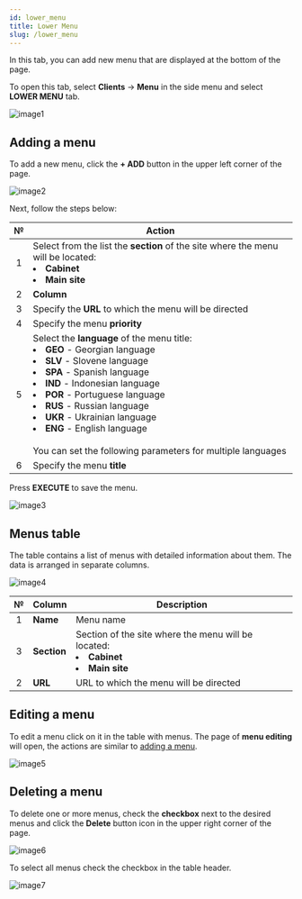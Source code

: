 ```yaml
---
id: lower_menu
title: Lower Menu
slug: /lower_menu
---
```


In this tab, you can add new menu that are displayed at the bottom of the page.

To open this tab, select **Clients** → **Menu** in the side menu and select **LOWER MENU** tab.

![image1](/img/en/clients_menu_lower_menu/image1.png)

## Adding a menu

To add a new menu, click the **+ ADD** button in the upper left corner of the page.

![image2](/img/en/clients_menu_lower_menu/image2.png)

Next, follow the steps below:

|  №  | Action |
| :-: | ------ |
| 1 | Select from the list the **section** of the site where the menu will be located: <li>**Cabinet**</li><li>**Main site**</li> |
| 2 | **Column** |
| 3 | Specify the **URL** to which the menu will be directed |
| 4 | Specify the menu **priority** |
| 5 | Select the **language** of the menu title: <li>**GEO** - Georgian language</li><li>**SLV** - Slovene language</li><li>**SPA** - Spanish language</li><li>**IND** - Indonesian language</li><li>**POR** - Portuguese language</li><li>**RUS** - Russian language</li><li>**UKR** - Ukrainian language</li><li>**ENG** - English language</li> <br/> You can set the following parameters for multiple languages |
| 6 | Specify the menu **title** |

Press **EXECUTE** to save the menu.

![image3](/img/en/clients_menu_lower_menu/image3.png)

## Menus table

The table contains a list of menus with detailed information about them. The data is arranged in separate columns.

![image4](/img/en/clients_menu_lower_menu/image4.png)

|  №  | Column | Description |
| :-: | ------ | ----------- |
| 1 | **Name** | Menu name |
| 3 | **Section** | Section of the site where the menu will be located: <li>**Cabinet**</li><li>**Main site**</li> |
| 2 | **URL** | URL to which the menu will be directed |

## Editing a menu

To edit a menu click on it in the table with menus. The page of **menu editing** will open, the actions are similar to [adding a menu](#adding-a-menu).

![image5](/img/en/clients_menu_lower_menu/image5.png)

## Deleting a menu

To delete one or more menus, check the **checkbox** next to the desired menus and click the **Delete** button icon in the upper right corner of the page.

![image6](/img/en/clients_menu_lower_menu/image6.png)

To select all menus check the checkbox in the table header.

![image7](/img/en/clients_menu_lower_menu/image7.png)
